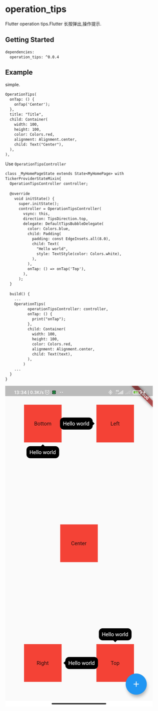 # operation_tips

Flutter operation tips.Flutter 长按弹出,操作提示.

## Getting Started

```
dependencies:
  operation_tips: ^0.0.4
```
## Example
simple.
```
OperationTips(
  onTap: () {
    onTap('Center');
  },
  title: "Title",
  child: Container(
    width: 100,
    height: 100,
    color: Colors.red,
    alignment: Alignment.center,
    child: Text("Center"),
  ),
),
```

Use `OperationTipsController`
```
class _MyHomePageState extends State<MyHomePage> with TickerProviderStateMixin{
  OperationTipsController controller;

  @override
    void initState() {
      super.initState();
      controller = OperationTipsController(
        vsync: this,
        direction: TipsDirection.top,
        delegate: DefaultTipsBubbleDelegate(
          color: Colors.blue,
          child: Padding(
            padding: const EdgeInsets.all(8.0),
            child: Text(
              "Hello world",
              style: TextStyle(color: Colors.white),
            ),
          ),
          onTap: () => onTap('Top'),
        ),
      );
  }

  build() {
    ...
    OperationTips(
          operationTipsController: controller,
          onTap: () {
            print("onTap");
          },
          child: Container(
            width: 100,
            height: 100,
            color: Colors.red,
            alignment: Alignment.center,
            child: Text(text),
          ),
        )
    ...
  }
}
```
![demo.jpg](https://github.com/wuweijian1997/operation_tips/blob/main/example/demo.jpg)
